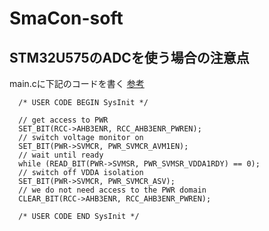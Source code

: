 # SmaCon-soft

## STM32U575のADCを使う場合の注意点
main.cに下記のコードを書く
[参考](https://community.st.com/t5/stm32-mcu-products/i-m-using-the-stm32u575ciu-microcontroller-and-implementing-the/td-p/76079)
```
  /* USER CODE BEGIN SysInit */

  // get access to PWR
  SET_BIT(RCC->AHB3ENR, RCC_AHB3ENR_PWREN);
  // switch voltage monitor on
  SET_BIT(PWR->SVMCR, PWR_SVMCR_AVM1EN);
  // wait until ready
  while (READ_BIT(PWR->SVMSR, PWR_SVMSR_VDDA1RDY) == 0);
  // switch off VDDA isolation
  SET_BIT(PWR->SVMCR, PWR_SVMCR_ASV); 
  // we do not need access to the PWR domain
  CLEAR_BIT(RCC->AHB3ENR, RCC_AHB3ENR_PWREN);
  
  /* USER CODE END SysInit */
```
